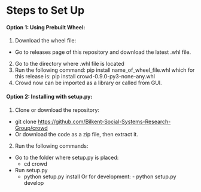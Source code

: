 # Steps to Set Up

#### Option 1: Using Prebuilt Wheel:

1. Download the wheel file:

- Go to releases page of this repository and download the latest .whl file.

2. Go to the directory where .whl file is located
3. Run the following command:
   pip install name_of_wheel_file.whl
   which for this release is:
   pip install crowd-0.9.0-py3-none-any.whl
4. Crowd now can be imported as a library or called from GUI.

#### Option 2: Installing with setup.py:

1. Clone or download the repository:

- git clone https://github.com/Bilkent-Social-Systems-Research-Group/crowd
- Or download the code as a zip file, then extract it.

2. Run the following commands:

- Go to the folder where setup.py is placed:
  - cd crowd
- Run setup.py
  - python setup.py install
    Or for development: - python setup.py develop
